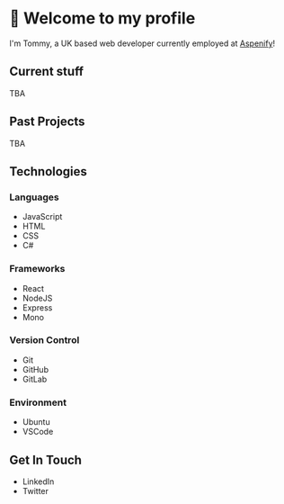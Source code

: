 # 👋 Welcome to my profile 
I'm Tommy, a UK based web developer currently employed at [Aspenify](https://www.aspenify.com/)!

## Current stuff
TBA

## Past Projects
TBA

## Technologies

### Languages
- JavaScript
- HTML
- CSS
- C#

### Frameworks
- React
- NodeJS
- Express
- Mono

### Version Control
- Git
- GitHub
- GitLab

### Environment
- Ubuntu
- VSCode

## Get In Touch
- LinkedIn
- Twitter

<!--
**arkii1/arkii1** is a ✨ _special_ ✨ repository because its `README.md` (this file) appears on your GitHub profile.

Here are some ideas to get you started:

- 🔭 I’m currently working on ...
- 🌱 I’m currently learning ...
- 👯 I’m looking to collaborate on ...
- 🤔 I’m looking for help with ...
- 💬 Ask me about ...
- 📫 How to reach me: ...
- 😄 Pronouns: ...
- ⚡ Fun fact: ...
-->
